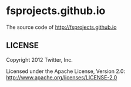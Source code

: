 fsprojects.github.io
======

The source code of http://fsprojects.github.io

LICENSE
------------

Copyright 2012 Twitter, Inc.

Licensed under the Apache License, Version 2.0: http://www.apache.org/licenses/LICENSE-2.0
